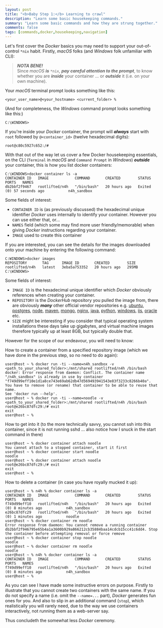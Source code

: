 ```yaml
---
layout: post
title: "<b>Baby Step 1:</b> Learning to crawl"
description: "Learn some basic housekeeping commands."
summary: "Learn some basic commands and how they are strung together."
comments: false
tags: [commands,docker,housekeeping,navigation]
---
```


Let's first cover the *Docker* basics you may need to support your out-of-control `*nix` habit. Firstly, *macOS* folks (and *Windows* folk unfamiliar with CLI):

> ***NOTA BENE!***<br />
> Since *macOS* ***is*** `*nix`, ***pay careful attention to the prompt***, to know whether you are ***inside*** your container ... or ***outside*** it (i.e. on your own machine).

Your *macOS* terminal prompt looks something like this:
```
<your_user_name>@<your_hostname> <current_folder> %
```

(And for completeness, the *Windows* command prompt looks something like this:)
```
C:\WINDOWS>
```

If you're inside your *Docker* container, the prompt will ***always*** start with `root` followed by `@<container_id>` (twelve hexadecimal digits):
```
root@c80c5927c652:/#
```

With that out of the way let us cover a few Docker housekeeping essentials, on the CLI (`Terminal` in *macOS* and `Command Prompt` in *Windows*) ***outside*** your container, this is how you list docker containers:
```
C:\WINDOWS>docker container ls -a 
CONTAINER ID   IMAGE            COMMAND       CREATED        STATUS                      PORTS   NAMES
db2bbf2f9467   rootlifted/n4h   "/bin/bash"   20 hours ago   Exited (0) 57 seconds ago           n4h_sandbox
```
Some fields of interest:
* `CONTAINER ID` is (as previously discussed) the hexadecimal unique identifier *Docker* uses internally to identify your container. However you can use either that, or...
* `NAMES` field (which some may find more user friendly/memorable) when giving *Docker* instructions regarding your container.
* `IMAGE` used to create this container

If you are interested, you can see the details for the images downloaded onto your machine by entering the following command:
```
C:WINDOWS>docker images   
REPOSITORY       TAG      IMAGE ID       CREATED        SIZE
rootlifted/n4h   latest   3eba5a753352   20 hours ago   295MB
C:\WINDOWS>
```
Some fields of interest:
* `IMAGE ID` is the hexadecimal unique identifier which *Docker* obviously references when creating your container.
* `REPOSITORY` is the *DockerHub* repository you pulled the image from, there are obviously ***many*** other official vendor repositories e.g. [ubuntu](https://hub.docker.com/_/ubuntu), [postgres](https://hub.docker.com/_/postgres), [node](https://hub.docker.com/_/node), [maven](https://hub.docker.com/_/maven), [mongo](https://hub.docker.com/_/mongo), [nginx](https://hub.docker.com/_/nginx), [java](https://hub.docker.com/_/openjdk), [python](https://hub.docker.com/_/python), [windows](https://hub.docker.com/_/microsoft-windows-base-os-images), [iis](https://hub.docker.com/_/microsoft-windows-servercore-iis), [oracle](https://hub.docker.com/_/oracle-database-enterprise-edition) etc.
* `SIZE` might be interesting if you consider that typical operating system installations these days take up gigabytes, and virtual machine images therefore typically up at least 8GB, but typically double that.

However for the scope of our endeavour, you will need to know:

How to create a container from a specified repository image (which we have done in the previous step, so no need to do again):
```
user@host ~ % docker run -ti --name=n4h_sandbox -v <path_to_your_shared_folder>:/mnt/shared rootlifted/n4h /bin/bash
docker: Error response from daemon: Conflict. The container name "/n4h_sandbox" is already in use by container "f749d99eff10e1d1a8ce743e69ab62db47d569493941543e83f3233c8266b40a". You have to remove (or rename) that container to be able to reuse that name.
See 'docker run --help'.
user@host ~ % docker run -ti --name=noodle -v <path_to_your_shared_folder>:/mnt/shared rootlifted/n4h /bin/bash
root@e26bc87dfc29:/# exit
exit
user@host ~ % 
```

How to get into it (to the more technically savvy, you cannot ssh into this container, since it is not running sshd ... also notice how I snuck in the start command in there)
```
user@host ~ % docker container attach noodle                                                         
You cannot attach to a stopped container, start it first
user@host ~ % docker container start noodle
noodle
user@host ~ % docker container attach noodle
root@e26bc87dfc29:/# exit
exit
user@host ~ %
```

How to delete a container (in case you have royally mucked it up):
```
user@host ~ % n4h % docker container ls -a    
CONTAINER ID   IMAGE            COMMAND       CREATED        STATUS                     PORTS   NAMES
f749d99eff10   rootlifted/n4h   "/bin/bash"   20 hours ago   Exited (0) 8 minutes ago           n4h_sandbox
e26bc87dfc29   rootlifted/n4h   "/bin/bash"   20 hours ago   Exited (0) 1 minutes ago           noodle
user@host ~ % docker container rm noodle
Error response from daemon: You cannot remove a running container db2bbf2f946795e65b4a1a3600b929a866212cb35884baa14cdcb15cc41c6dd4. Stop the container before attempting removal or force remove
user@host ~ % docker container stop noodle
noodle
user@host ~ % docker container rm noodle   
noodle
user@host ~ % n4h % docker container ls -a    
CONTAINER ID   IMAGE            COMMAND       CREATED        STATUS                     PORTS   NAMES
f749d99eff10   rootlifted/n4h   "/bin/bash"   20 hours ago   Exited (0) 8 minutes ago           n4h_sandbox
user@host ~ % 
```

As you can see I have made some instructive errors on purpose. Firstly to illustrate that you cannot create two containers with the same name. If you do not specify a name (i.e. omit the `--name=...` part), *Docker* generates fun ones for you. And also to slip in an additional command (`stop`), which realistically you will rarely need, due to the way we use containers interactively, not running them as a web-server say.

Thus concludeth the somewhat less *Docker* ceremony.